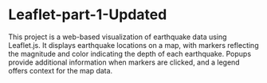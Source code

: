 # Leaflet-part-1-Updated

This project is a web-based visualization of earthquake data using Leaflet.js. It displays earthquake locations on a map, with markers reflecting the magnitude and color indicating the depth of each earthquake. Popups provide additional information when markers are clicked, and a legend offers context for the map data.
